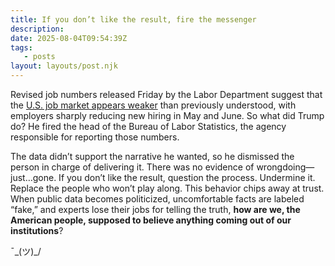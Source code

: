 ```yaml
---
title: If you don’t like the result, fire the messenger
description:
date: 2025-08-04T09:54:39Z
tags:
   - posts
layout: layouts/post.njk
---
```


Revised job numbers released Friday by the Labor Department suggest that the [U.S. job market appears weaker](https://www.washingtonpost.com/business/2025/08/01/jobs-report-july-unemployment/) than previously understood, with employers sharply reducing new hiring in May and June. So what did Trump do? He fired the head of the Bureau of Labor Statistics, the agency responsible for reporting those numbers.

The data didn’t support the narrative he wanted, so he dismissed the person in charge of delivering it. There was no evidence of wrongdoing—just…gone. If you don’t like the result, question the process. Undermine it. Replace the people who won’t play along. This behavior chips away at trust. When public data becomes politicized, uncomfortable facts are labeled “fake,” and experts lose their jobs for telling the truth, **how are we, the American people, supposed to believe anything coming out of our institutions**? 

¯\_(ツ)_/